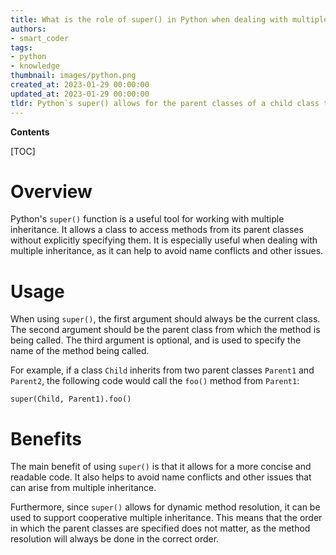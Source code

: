 ```yaml
---
title: What is the role of super() in Python when dealing with multiple inheritance?
authors:
- smart_coder
tags:
- python
- knowledge
thumbnail: images/python.png
created_at: 2023-01-29 00:00:00
updated_at: 2023-01-29 00:00:00
tldr: Python`s super() allows for the parent classes of a child class to be called in a specific order when multiple inheritance is used.
---
```


**Contents**

[TOC]

# Overview

Python's `super()` function is a useful tool for working with multiple inheritance. It allows a class to access methods from its parent classes without explicitly specifying them. It is especially useful when dealing with multiple inheritance, as it can help to avoid name conflicts and other issues.

# Usage

When using `super()`, the first argument should always be the current class. The second argument should be the parent class from which the method is being called. The third argument is optional, and is used to specify the name of the method being called.

For example, if a class `Child` inherits from two parent classes `Parent1` and `Parent2`, the following code would call the `foo()` method from `Parent1`:

```
super(Child, Parent1).foo()
```

# Benefits

The main benefit of using `super()` is that it allows for a more concise and readable code. It also helps to avoid name conflicts and other issues that can arise from multiple inheritance.

Furthermore, since `super()` allows for dynamic method resolution, it can be used to support cooperative multiple inheritance. This means that the order in which the parent classes are specified does not matter, as the method resolution will always be done in the correct order.
